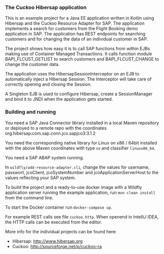 ### The Cuckoo Hibersap application 

This is an example project for a Java EE application written in Kotlin using Hibersap and the Cuckoo Resource Adapter for SAP.
The application implements a search for customers from the Flight Booking demo application in SAP.
The application has REST endpoints for searching customers and for changing the data of an individual customer in SAP.

The project shows how easy it is to call SAP functions from within EJBs making use of Container Managed Transactions.
It calls function module BAPI_FLCUST_GETLIST to search customers and BAPI_FLCUST_CHANGE to change the customer data.

The application uses the HibersapSessionInterceptor on an EJB to automatically inject a Hibersap Session.
The Interceptor will take care of correctly opening and closing the Session.

A Singleton EJB is used to configure Hibersap, create a SessionManager and bind it to JNDI when the application gets started.

### Building and running

You need a SAP Java Connector library installed in a local Maven repository or deployed to a remote repo with the coordinates org.hibersap:com.sap.conn.jco.sapjco3:3.1.2

You need the corresponding native library for Linux on x86 / 64bit installed with the above Maven coordinates with type `so` and classifier `linuxx86_64`.

You need a SAP ABAP system running.

In `wildfly/add-resource-adapter.cli`, change the values for username, passwort, jcoClient, jcoSystemNumber and jcoApplicationServerHost to the values reflecting your SAP system.   

To build the project and a ready-to-use docker image with a Wildfly application server running the example application, run `mvn clean install` from the command line.

To start the Docker container run `docker-compose up`.

For example REST calls see file `cuckoo.http`. When openend in IntelliJ IDEA, the HTTP calls can be executed from the editor.

More info for the individual projects can be found here:
- Hibersap: http://www.hibersap.org
- Cuckoo: http://sourceforge.net/p/cuckoo-ra
